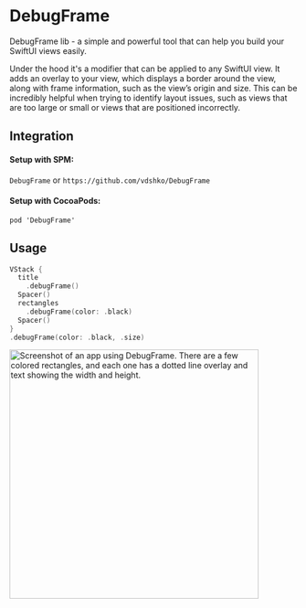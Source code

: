 # DebugFrame

DebugFrame lib - a simple and powerful tool that can help you build your SwiftUI views easily.

Under the hood it's a modifier that can be applied to any SwiftUI view. It adds an overlay to your view, which displays a border around the view, along with frame information, such as the view’s origin and size. This can be incredibly helpful when trying to identify layout issues, such as views that are too large or small or views that are positioned incorrectly.

## Integration

#### Setup with SPM:

`DebugFrame` or `https://github.com/vdshko/DebugFrame`

#### Setup with CocoaPods:

`pod 'DebugFrame'`

## Usage
```swift
VStack {
  title
    .debugFrame()
  Spacer()
  rectangles
    .debugFrame(color: .black)
  Spacer()
}
.debugFrame(color: .black, .size)
```

<img width="436" alt="Screenshot of an app using DebugFrame. There are a few colored rectangles, and each one has a dotted line overlay and text showing the width and height." src="https://user-images.githubusercontent.com/43936569/230239666-4d91d59b-84a9-4a49-9db4-e2f5d8168470.png">
